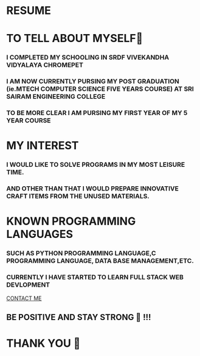 # RESUME
<!DOCTYPE html>
<html>
<head>
    <meta charset="Utf-8">
    <title>ABOUT ME Sri gaandhimathy.Y 💛</title>
</head>
<body>
    <h1>TO TELL ABOUT MYSELF💛 </h1>
    <h3>I COMPLETED MY SCHOOLING IN SRDF VIVEKANDHA VIDYALAYA CHROMEPET
    </h3>
    <h3>I AM NOW CURRENTLY PURSING MY POST GRADUATION (ie.MTECH COMPUTER 
        SCIENCE FIVE YEARS COURSE) AT SRI SAIRAM ENGINEERING COLLEGE</h3>
    <h3>TO BE MORE CLEAR I AM PURSING MY FIRST YEAR OF MY 5 YEAR COURSE</h3>
    <h1>MY INTEREST</h1>
    <h3>I WOULD LIKE TO SOLVE PROGRAMS IN MY MOST LEISURE TIME.</h3>
    <h3>AND OTHER THAN THAT I WOULD PREPARE INNOVATIVE CRAFT ITEMS 
        FROM THE UNUSED MATERIALS.</h3>
    <h1>KNOWN PROGRAMMING LANGUAGES</h1>
    <h3>SUCH AS PYTHON PROGRAMMING LANGUAGE,C PROGRAMMING LANGUAGE,
        DATA BASE MANAGEMENT,ETC.</h3>
    <h3>CURRENTLY I HAVE STARTED TO LEARN FULL STACK WEB DEVLOPMENT
    </h3>
    <a href="../contact.html">CONTACT ME</a>
    <h2><strong> BE POSITIVE AND STAY STRONG 💪 !!!</strong></h2>
    <h1>THANK YOU 🙂 </h1>
</body>
</html>

